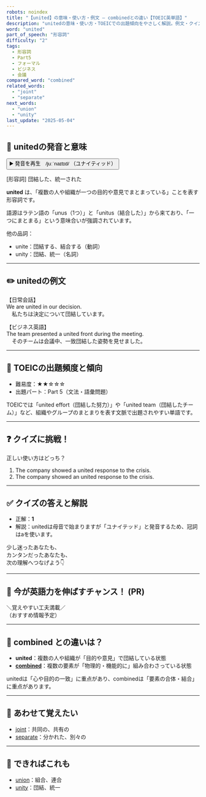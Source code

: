 ```yaml
---
robots: noindex
title: "【united】の意味・使い方・例文 ― combinedとの違い【TOEIC英単語】"
description: "unitedの意味・使い方・TOEICでの出題傾向をやさしく解説。例文・クイズ付きでcombinedとの違いもわかりやすく学べます。"
word: "united"
part_of_speech: "形容詞"
difficulty: "2"
tags:
  - 形容詞
  - Part5
  - フォーマル
  - ビジネス
  - 会議
compared_word: "combined"
related_words:
  - "joint"
  - "separate"
next_words:
  - "union"
  - "unity"
last_update: "2025-05-04"
---
```


## 🔰 unitedの発音と意味

<button class="play-audio" onclick="playTTS('united')">
  <span class="play-audio-main">
    ▶️ 発音を再生　/juːˈnaɪtɪd/
  </span>
  <span class="play-audio-sub">
    （ユナイティッド）
  </span>
</button>

[形容詞] 団結した、統一された

**united** は、「複数の人や組織が一つの目的や意見でまとまっている」ことを表す形容詞です。

語源はラテン語の「unus（1つ）」と「unitus（結合した）」から来ており、「一つにまとまる」という意味合いが強調されています。

他の品詞：  
- unite：団結する、結合する（動詞）
- unity：団結、統一（名詞）

---

## ✏️ unitedの例文

【日常会話】  
We are united in our decision.  
　私たちは決定について団結しています。

【ビジネス英語】  
The team presented a united front during the meeting.  
　そのチームは会議中、一致団結した姿勢を見せました。

---

## 🎯 TOEICの出題頻度と傾向

- 難易度：★★☆☆☆
- 出題パート：Part 5（文法・語彙問題）

TOEICでは「united effort（団結した努力）」や「united team（団結したチーム）」など、組織やグループのまとまりを表す文脈で出題されやすい単語です。

---

## ❓ クイズに挑戦！

正しい使い方はどっち？

1. The company showed a united response to the crisis.  
2. The company showed an united response to the crisis.

---

## ✅ クイズの答えと解説

- 正解：**1**
- 解説：unitedは母音で始まりますが「ユナイテッド」と発音するため、冠詞はaを使います。

少し迷ったあなたも、  
カンタンだったあなたも、  
次の理解へつなげよう👇️

---

## 🚀 今が英語力を伸ばすチャンス！ (PR)

<div class="info-center">
＼覚えやすい工夫満載／<br>  
（おすすめ情報予定）
</div>

---

## 🤔  combined との違いは？

- **united**：複数の人や組織が「目的や意見」で団結している状態
- **[combined](/word/combined/)**：複数の要素が「物理的・機能的に」組み合わさっている状態

unitedは「心や目的の一致」に重点があり、combinedは「要素の合体・結合」に重点があります。

---

## 🧩 あわせて覚えたい

- [joint](/word/joint/)：共同の、共有の
- [separate](/word/separate/)：分かれた、別々の

---

## 📖 できればこれも

- [union](/word/union/)：組合、連合
- [unity](/word/unity/)：団結、統一

<!-- cvid: aid34_bid29 -->
